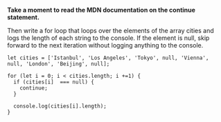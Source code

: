 **Take a moment to read the MDN documentation on the continue statement.**

Then write a for loop that loops over the elements of the array cities and logs the length of each string to the console. If the element is null, skip forward to the next iteration without logging anything to the console.

```
let cities = ['Istanbul', 'Los Angeles', 'Tokyo', null, 'Vienna', null, 'London', 'Beijing', null];
```

```
for (let i = 0; i < cities.length; i +=1) {
  if (cities[i]  === null) {
    continue;
  }

  console.log(cities[i].length);
}
```
